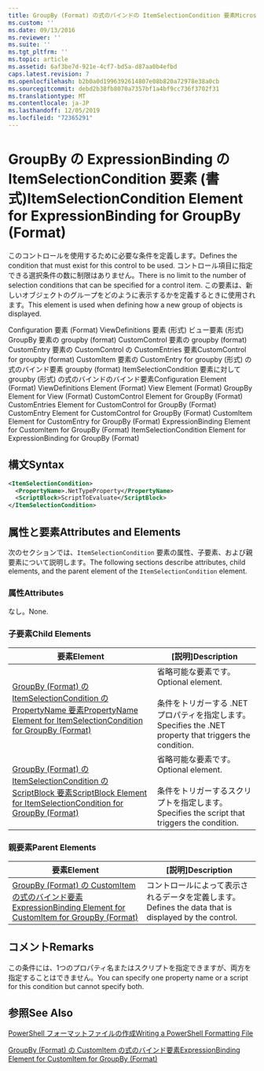 ```yaml
---
title: GroupBy (Format) の式のバインドの ItemSelectionCondition 要素Microsoft Docs
ms.custom: ''
ms.date: 09/13/2016
ms.reviewer: ''
ms.suite: ''
ms.tgt_pltfrm: ''
ms.topic: article
ms.assetid: 6af3be7d-921e-4cf7-bd5a-d87aa0b4efbd
caps.latest.revision: 7
ms.openlocfilehash: b2b0a0d1996392614807e08b820a72978e38a0cb
ms.sourcegitcommit: debd2b38fb8070a7357bf1a4bf9cc736f3702f31
ms.translationtype: MT
ms.contentlocale: ja-JP
ms.lasthandoff: 12/05/2019
ms.locfileid: "72365291"
---
```

# <a name="itemselectioncondition-element-for-expressionbinding-for-groupby-format"></a><span data-ttu-id="b3feb-102">GroupBy の ExpressionBinding の ItemSelectionCondition 要素 (書式)</span><span class="sxs-lookup"><span data-stu-id="b3feb-102">ItemSelectionCondition Element for ExpressionBinding for GroupBy (Format)</span></span>

<span data-ttu-id="b3feb-103">このコントロールを使用するために必要な条件を定義します。</span><span class="sxs-lookup"><span data-stu-id="b3feb-103">Defines the condition that must exist for this control to be used.</span></span> <span data-ttu-id="b3feb-104">コントロール項目に指定できる選択条件の数に制限はありません。</span><span class="sxs-lookup"><span data-stu-id="b3feb-104">There is no limit to the number of selection conditions that can be specified for a control item.</span></span> <span data-ttu-id="b3feb-105">この要素は、新しいオブジェクトのグループをどのように表示するかを定義するときに使用されます。</span><span class="sxs-lookup"><span data-stu-id="b3feb-105">This element is used when defining how a new group of objects is displayed.</span></span>

<span data-ttu-id="b3feb-106">Configuration 要素 (Format) ViewDefinitions 要素 (形式) ビュー要素 (形式) GroupBy 要素の groupby (format) CustomControl 要素の groupby (format) CustomEntry 要素の CustomControl の CustomEntries 要素CustomControl for groupby (format) CustomItem 要素の CustomEntry for groupby (形式) の式のバインド要素 groupby (format) ItemSelectionCondition 要素に対して groupby (形式) の式のバインドのバインド要素</span><span class="sxs-lookup"><span data-stu-id="b3feb-106">Configuration Element (Format) ViewDefinitions Element (Format) View Element (Format) GroupBy Element for View (Format) CustomControl Element for GroupBy (Format) CustomEntries Element for CustomControl for GroupBy (Format) CustomEntry Element for CustomControl for GroupBy (Format) CustomItem Element for CustomEntry for GroupBy (Format) ExpressionBinding Element for CustomItem for GroupBy (Format) ItemSelectionCondition Element for ExpressionBinding for GroupBy (Format)</span></span>

## <a name="syntax"></a><span data-ttu-id="b3feb-107">構文</span><span class="sxs-lookup"><span data-stu-id="b3feb-107">Syntax</span></span>

```xml
<ItemSelectionCondition>
  <PropertyName>.NetTypeProperty</PropertyName>
  <ScriptBlock>ScriptToEvaluate</ScriptBlock>
</ItemSelectionCondition>
```

## <a name="attributes-and-elements"></a><span data-ttu-id="b3feb-108">属性と要素</span><span class="sxs-lookup"><span data-stu-id="b3feb-108">Attributes and Elements</span></span>

<span data-ttu-id="b3feb-109">次のセクションでは、`ItemSelectionCondition` 要素の属性、子要素、および親要素について説明します。</span><span class="sxs-lookup"><span data-stu-id="b3feb-109">The following sections describe attributes, child elements, and the parent element of the `ItemSelectionCondition` element.</span></span>

### <a name="attributes"></a><span data-ttu-id="b3feb-110">属性</span><span class="sxs-lookup"><span data-stu-id="b3feb-110">Attributes</span></span>

<span data-ttu-id="b3feb-111">なし。</span><span class="sxs-lookup"><span data-stu-id="b3feb-111">None.</span></span>

### <a name="child-elements"></a><span data-ttu-id="b3feb-112">子要素</span><span class="sxs-lookup"><span data-stu-id="b3feb-112">Child Elements</span></span>

|<span data-ttu-id="b3feb-113">要素</span><span class="sxs-lookup"><span data-stu-id="b3feb-113">Element</span></span>|<span data-ttu-id="b3feb-114">[説明]</span><span class="sxs-lookup"><span data-stu-id="b3feb-114">Description</span></span>|
|-------------|-----------------|
|[<span data-ttu-id="b3feb-115">GroupBy (Format) の ItemSelectionCondition の PropertyName 要素</span><span class="sxs-lookup"><span data-stu-id="b3feb-115">PropertyName Element for ItemSelectionCondition for GroupBy (Format)</span></span>](./propertyname-element-for-itemselectioncondition-for-groupby-format.md)|<span data-ttu-id="b3feb-116">省略可能な要素です。</span><span class="sxs-lookup"><span data-stu-id="b3feb-116">Optional element.</span></span><br /><br /> <span data-ttu-id="b3feb-117">条件をトリガーする .NET プロパティを指定します。</span><span class="sxs-lookup"><span data-stu-id="b3feb-117">Specifies the .NET property that triggers the condition.</span></span>|
|[<span data-ttu-id="b3feb-118">GroupBy (Format) の ItemSelectionCondition の ScriptBlock 要素</span><span class="sxs-lookup"><span data-stu-id="b3feb-118">ScriptBlock Element for ItemSelectionCondition for GroupBy (Format)</span></span>](./scriptblock-element-for-itemselectioncondition-for-groupby-format.md)|<span data-ttu-id="b3feb-119">省略可能な要素です。</span><span class="sxs-lookup"><span data-stu-id="b3feb-119">Optional element.</span></span><br /><br /> <span data-ttu-id="b3feb-120">条件をトリガーするスクリプトを指定します。</span><span class="sxs-lookup"><span data-stu-id="b3feb-120">Specifies the script that triggers the condition.</span></span>|

### <a name="parent-elements"></a><span data-ttu-id="b3feb-121">親要素</span><span class="sxs-lookup"><span data-stu-id="b3feb-121">Parent Elements</span></span>

|<span data-ttu-id="b3feb-122">要素</span><span class="sxs-lookup"><span data-stu-id="b3feb-122">Element</span></span>|<span data-ttu-id="b3feb-123">[説明]</span><span class="sxs-lookup"><span data-stu-id="b3feb-123">Description</span></span>|
|-------------|-----------------|
|[<span data-ttu-id="b3feb-124">GroupBy (Format) の CustomItem の式のバインド要素</span><span class="sxs-lookup"><span data-stu-id="b3feb-124">ExpressionBinding Element for CustomItem for GroupBy (Format)</span></span>](./expressionbinding-element-for-customitem-for-groupby-format.md)|<span data-ttu-id="b3feb-125">コントロールによって表示されるデータを定義します。</span><span class="sxs-lookup"><span data-stu-id="b3feb-125">Defines the data that is displayed by the control.</span></span>|

## <a name="remarks"></a><span data-ttu-id="b3feb-126">コメント</span><span class="sxs-lookup"><span data-stu-id="b3feb-126">Remarks</span></span>

<span data-ttu-id="b3feb-127">この条件には、1つのプロパティ名またはスクリプトを指定できますが、両方を指定することはできません。</span><span class="sxs-lookup"><span data-stu-id="b3feb-127">You can specify one property name or a script for this condition but cannot specify both.</span></span>

## <a name="see-also"></a><span data-ttu-id="b3feb-128">参照</span><span class="sxs-lookup"><span data-stu-id="b3feb-128">See Also</span></span>

[<span data-ttu-id="b3feb-129">PowerShell フォーマットファイルの作成</span><span class="sxs-lookup"><span data-stu-id="b3feb-129">Writing a PowerShell Formatting File</span></span>](./writing-a-powershell-formatting-file.md)

[<span data-ttu-id="b3feb-130">GroupBy (Format) の CustomItem の式のバインド要素</span><span class="sxs-lookup"><span data-stu-id="b3feb-130">ExpressionBinding Element for CustomItem for GroupBy (Format)</span></span>](./expressionbinding-element-for-customitem-for-groupby-format.md)
